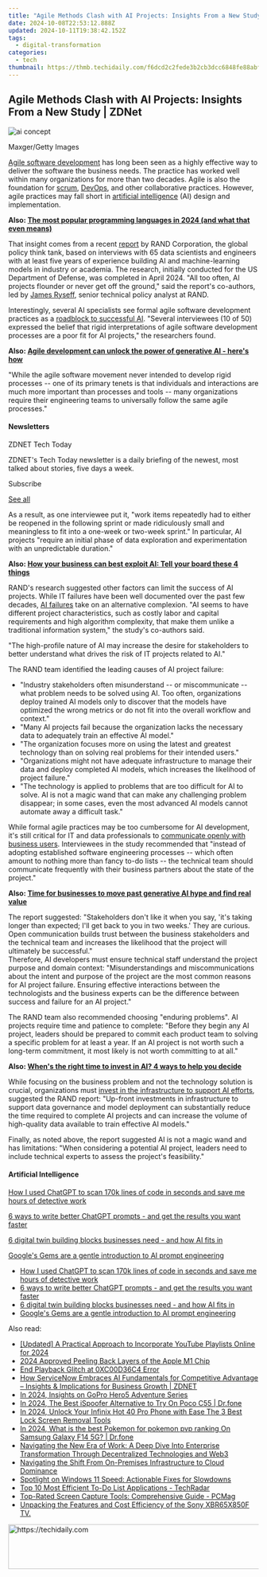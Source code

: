 ```yaml
---
title: "Agile Methods Clash with AI Projects: Insights From a New Study | ZDNet"
date: 2024-10-08T22:53:12.888Z
updated: 2024-10-11T19:38:42.152Z
tags:
  - digital-transformation
categories:
  - tech
thumbnail: https://thmb.techidaily.com/f6dcd2c2fede3b2cb3dcc6848fe88abf8a7dec3247c70ab93e5f0cabcdb1f025.jpg
---
```


## Agile Methods Clash with AI Projects: Insights From a New Study | ZDNet

![ai concept](https://www.zdnet.com/a/img/resize/83b0194f9e608bf171422b366a3e6896ac12ab7f/2024/08/30/424aa604-3dda-467c-bf24-73f4223447d3/gettyimages-1250198854.jpg?auto=webp&width=1280)

Maxger/Getty Images

[Agile software development](https://www.zdnet.com/article/agile-development-can-unlock-the-power-of-generative-ai-heres-how/) has long been seen as a highly effective way to deliver the software the business needs. The practice has worked well within many organizations for more than two decades. Agile is also the foundation for [scrum](https://www.zdnet.com/article/why-agile-doesnt-work-for-most-it-pros-the-bigger-you-are-the-harder-you-fall/), [DevOps](https://www.zdnet.com/education/professional-development/want-to-be-a-devops-engineer-heres-the-good-the-bad-and-the-ugly/), and other collaborative practices. However, agile practices may fall short in [artificial intelligence](https://www.zdnet.com/article/what-is-ai-heres-everything-you-need-to-know-about-artificial-intelligence/) (AI) design and implementation. 

**Also: [The most popular programming languages in 2024 (and what that even means)](https://www.zdnet.com/article/the-most-popular-programming-languages-in-2024-and-what-that-even-means/)**

That insight comes from a recent [report](https://www.rand.org/pubs/research%5Freports/RRA2680-1.html) by RAND Corporation, the global policy think tank, based on interviews with 65 data scientists and engineers with at least five years of experience building AI and machine-learning models in industry or academia. The research, initially conducted for the US Department of Defense, was completed in April 2024\. "All too often, AI projects flounder or never get off the ground," said the report's co-authors, led by [James Ryseff](https://www.rand.org/about/people/r/ryseff%5Fjames.html), senior technical policy analyst at RAND. 

Interestingly, several AI specialists see formal agile software development practices as a [roadblock to successful AI](https://www.zdnet.com/article/every-ai-project-begins-as-a-data-project-but-its-a-long-winding-road/). "Several interviewees (10 of 50) expressed the belief that rigid interpretations of agile software development processes are a poor fit for AI projects," the researchers found. 

**Also: [Agile development can unlock the power of generative AI - here's how](https://www.zdnet.com/article/agile-development-can-unlock-the-power-of-generative-ai-heres-how/)**

"While the agile software movement never intended to develop rigid processes -- one of its primary tenets is that individuals and interactions are much more important than processes and tools -- many organizations require their engineering teams to universally follow the same agile processes."

#### Newsletters

ZDNET Tech Today

ZDNET's Tech Today newsletter is a daily briefing of the newest, most talked about stories, five days a week.

 Subscribe

[See all](https://www.zdnet.com/newsletters/)

As a result, as one interviewee put it, "work items repeatedly had to either be reopened in the following sprint or made ridiculously small and meaningless to fit into a one-week or two-week sprint." In particular, AI projects "require an initial phase of data exploration and experimentation with an unpredictable duration."

**Also: [How your business can best exploit AI: Tell your board these 4 things](https://www.zdnet.com/article/how-your-business-can-best-exploit-ai-tell-your-board-these-4-things/)**

RAND's research suggested other factors can limit the success of AI projects. While IT failures have been well documented over the past few decades, [AI failures](https://www.zdnet.com/article/most-organizations-fear-ai-failure-but-those-that-implement-ai-do-report-benefits/) take on an alternative complexion. "AI seems to have different project characteristics, such as costly labor and capital requirements and high algorithm complexity, that make them unlike a traditional information system," the study's co-authors said. 

"The high-profile nature of AI may increase the desire for stakeholders to better understand what drives the risk of IT projects related to AI."

The RAND team identified the leading causes of AI project failure:

* "Industry stakeholders often misunderstand -- or miscommunicate -- what problem needs to be solved using AI. Too often, organizations deploy trained AI models only to discover that the models have optimized the wrong metrics or do not fit into the overall workflow and context."
* "Many AI projects fail because the organization lacks the necessary data to adequately train an effective AI model."
* "The organization focuses more on using the latest and greatest technology than on solving real problems for their intended users."
* "Organizations might not have adequate infrastructure to manage their data and deploy completed AI models, which increases the likelihood of project failure."
* "The technology is applied to problems that are too difficult for AI to solve. AI is not a magic wand that can make any challenging problem disappear; in some cases, even the most advanced AI models cannot automate away a difficult task."

While formal agile practices may be too cumbersome for AI development, it's still critical for IT and data professionals to [communicate openly with business users](https://www.zdnet.com/article/ai-is-supercharging-collaboration-between-developers-and-business-users/). Interviewees in the study recommended that "instead of adopting established software engineering processes -- which often amount to nothing more than fancy to-do lists -- the technical team should communicate frequently with their business partners about the state of the project."

**Also: [Time for businesses to move past generative AI hype and find real value](https://www.zdnet.com/article/time-for-businesses-to-move-past-generative-ai-hype-and-find-real-value/)**

The report suggested: "Stakeholders don't like it when you say, 'it's taking longer than expected; I'll get back to you in two weeks.' They are curious. Open communication builds trust between the business stakeholders and the technical team and increases the likelihood that the project will ultimately be successful."  
Therefore, AI developers must ensure technical staff understand the project purpose and domain context: "Misunderstandings and miscommunications about the intent and purpose of the project are the most common reasons for AI project failure. Ensuring effective interactions between the technologists and the business experts can be the difference between success and failure for an AI project."

The RAND team also recommended choosing "enduring problems". AI projects require time and patience to complete: "Before they begin any AI project, leaders should be prepared to commit each product team to solving a specific problem for at least a year. If an AI project is not worth such a long-term commitment, it most likely is not worth committing to at all."

**Also: [When's the right time to invest in AI? 4 ways to help you decide](https://www.zdnet.com/article/whens-the-right-time-to-invest-in-ai-4-ways-to-help-you-decide/)**

While focusing on the business problem and not the technology solution is crucial, organizations must [invest in the infrastructure to support AI efforts](https://www.zdnet.com/article/ai-can-mean-big-business-benefits-but-these-obstacles-must-be-cleared-first/), suggested the RAND report: "Up-front investments in infrastructure to support data governance and model deployment can substantially reduce the time required to complete AI projects and can increase the volume of high-quality data available to train effective AI models."

Finally, as noted above, the report suggested AI is not a magic wand and has limitations: "When considering a potential AI project, leaders need to include technical experts to assess the project's feasibility."

#### Artificial Intelligence

[How I used ChatGPT to scan 170k lines of code in seconds and save me hours of detective work](https://www.zdnet.com/article/how-chatgpt-scanned-170k-lines-of-code-in-seconds-and-saved-me-hours-of-work/ "How I used ChatGPT to scan 170k lines of code in seconds and save me hours of detective work")

[6 ways to write better ChatGPT prompts - and get the results you want faster](https://www.zdnet.com/article/6-ways-to-write-better-chatgpt-prompts-and-get-the-results-you-want-faster/ "6 ways to write better ChatGPT prompts - and get the results you want faster")

[6 digital twin building blocks businesses need - and how AI fits in](https://www.zdnet.com/article/6-digital-twin-building-blocks-businesses-need-and-how-ai-fits-in/ "6 digital twin building blocks businesses need - and how AI fits in")

[Google's Gems are a gentle introduction to AI prompt engineering](https://www.zdnet.com/article/googles-gems-are-a-gentle-introduction-to-ai-prompt-engineering/ "Google's Gems are a gentle introduction to AI prompt engineering")

* [How I used ChatGPT to scan 170k lines of code in seconds and save me hours of detective work](https://www.zdnet.com/article/how-chatgpt-scanned-170k-lines-of-code-in-seconds-and-saved-me-hours-of-work/ "How I used ChatGPT to scan 170k lines of code in seconds and save me hours of detective work")
* [6 ways to write better ChatGPT prompts - and get the results you want faster](https://www.zdnet.com/article/6-ways-to-write-better-chatgpt-prompts-and-get-the-results-you-want-faster/ "6 ways to write better ChatGPT prompts - and get the results you want faster")
* [6 digital twin building blocks businesses need - and how AI fits in](https://www.zdnet.com/article/6-digital-twin-building-blocks-businesses-need-and-how-ai-fits-in/ "6 digital twin building blocks businesses need - and how AI fits in")
* [Google's Gems are a gentle introduction to AI prompt engineering](https://www.zdnet.com/article/googles-gems-are-a-gentle-introduction-to-ai-prompt-engineering/ "Google's Gems are a gentle introduction to AI prompt engineering")

<ins class="adsbygoogle"
     style="display:block"
     data-ad-format="autorelaxed"
     data-ad-client="ca-pub-7571918770474297"
     data-ad-slot="1223367746"></ins>

<ins class="adsbygoogle"
     style="display:block"
     data-ad-client="ca-pub-7571918770474297"
     data-ad-slot="8358498916"
     data-ad-format="auto"
     data-full-width-responsive="true"></ins>

<span class="atpl-alsoreadstyle">Also read:</span>
<div><ul>
<li><a href="https://youtube-web.techidaily.com/ed-a-practical-approach-to-incorporate-youtube-playlists-online-for-2024/"><u>[Updated] A Practical Approach to Incorporate YouTube Playlists Online for 2024</u></a></li>
<li><a href="https://fox-blue.techidaily.com/2024-approved-peeling-back-layers-of-the-apple-m1-chip/"><u>2024 Approved Peeling Back Layers of the Apple M1 Chip</u></a></li>
<li><a href="https://data-wizards.techidaily.com/end-playback-glitch-at-0xc00d36c4-error/"><u>End Playback Glitch at 0XC00D36C4 Error</u></a></li>
<li><a href="https://app-tips.techidaily.com/how-servicenow-embraces-ai-fundamentals-for-competitive-advantage-insights-and-implications-for-business-growth-zdnet/"><u>How ServiceNow Embraces AI Fundamentals for Competitive Advantage – Insights & Implications for Business Growth | ZDNET</u></a></li>
<li><a href="https://extra-approaches.techidaily.com/in-2024-insights-on-gopro-hero5-adventure-series/"><u>In 2024, Insights on GoPro Hero5 Adventure Series</u></a></li>
<li><a href="https://pokemon-go-android.techidaily.com/in-2024-the-best-ispoofer-alternative-to-try-on-poco-c55-drfone-by-drfone-virtual-android/"><u>In 2024, The Best iSpoofer Alternative to Try On Poco C55 | Dr.fone</u></a></li>
<li><a href="https://unlock-android.techidaily.com/in-2024-unlock-your-infinix-hot-40-pro-phone-with-ease-the-3-best-lock-screen-removal-tools-by-drfone-android/"><u>In 2024, Unlock Your Infinix Hot 40 Pro Phone with Ease The 3 Best Lock Screen Removal Tools</u></a></li>
<li><a href="https://change-location.techidaily.com/in-2024-what-is-the-best-pokemon-for-pokemon-pvp-ranking-on-samsung-galaxy-f14-5g-drfone-by-drfone-virtual-android/"><u>In 2024, What is the best Pokemon for pokemon pvp ranking On Samsung Galaxy F14 5G? | Dr.fone</u></a></li>
<li><a href="https://app-tips.techidaily.com/navigating-the-new-era-of-work-a-deep-dive-into-enterprise-transformation-through-decentralized-technologies-and-web3/"><u>Navigating the New Era of Work: A Deep Dive Into Enterprise Transformation Through Decentralized Technologies and Web3</u></a></li>
<li><a href="https://app-tips.techidaily.com/navigating-the-shift-from-on-premises-infrastructure-to-cloud-dominance/"><u>Navigating the Shift From On-Premises Infrastructure to Cloud Dominance</u></a></li>
<li><a href="https://win11.techidaily.com/spotlight-on-windows-11-speed-actionable-fixes-for-slowdowns/"><u>Spotlight on Windows 11 Speed: Actionable Fixes for Slowdowns</u></a></li>
<li><a href="https://app-tips.techidaily.com/top-10-most-efficient-to-do-list-applications-techradar/"><u>Top 10 Most Efficient To-Do List Applications - TechRadar</u></a></li>
<li><a href="https://app-tips.techidaily.com/top-rated-screen-capture-tools-comprehensive-guide-pcmag/"><u>Top-Rated Screen Capture Tools: Comprehensive Guide - PCMag</u></a></li>
<li><a href="https://buynow-info.techidaily.com/unpacking-the-features-and-cost-efficiency-of-the-sony-xbr65x850f-tv/"><u>Unpacking the Features and Cost Efficiency of the Sony XBR65X850F TV.</u></a></li>
</ul></div>

<!-- affiliate ads begin -->
<a href="https://appsumo.8odi.net/c/5597632/2130870/7443" target="_top" id="2130870">
  <img src="//a.impactradius-go.com/display-ad/7443-2130870" border="0" alt="https://techidaily.com" width="728" height="90"/>
</a>
<img height="0" width="0" src="https://appsumo.8odi.net/i/5597632/2130870/7443" style="position:absolute;visibility:hidden;" border="0" />
<!-- affiliate ads end -->

